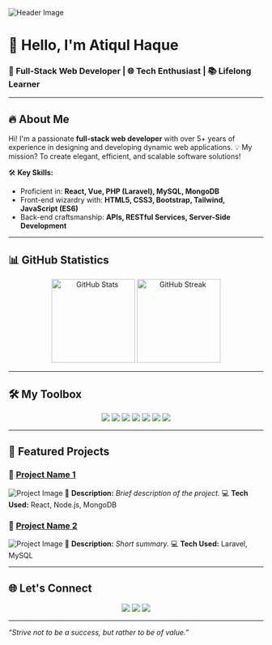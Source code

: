 ![Header
Image](https://media.licdn.com/dms/image/v2/D5616AQE6p2n65q-Adw/profile-displaybackgroundimage-shrink_350_1400/profile-displaybackgroundimage-shrink_350_1400/0/1731064965039?e=1741824000&v=beta&t=XhGPjAkQ9KD6CtbBAORBGFoNXvdiZshSf3fIrjorBQY)

# 👋 Hello, I'm **Atiqul Haque**

### 🚀 Full-Stack Web Developer | 🌐 Tech Enthusiast | 📚 Lifelong Learner

---

## 🔥 About Me
Hi! I'm a passionate **full-stack web developer** with over 5+ years of experience in designing and developing dynamic
web applications.
💡 My mission? To create elegant, efficient, and scalable software solutions!

🛠️ **Key Skills:**
- Proficient in: **React, Vue, PHP (Laravel), MySQL, MongoDB**
- Front-end wizardry with: **HTML5, CSS3, Bootstrap, Tailwind, JavaScript (ES6)**
- Back-end craftsmanship: **APIs, RESTful Services, Server-Side Development**

---

## 📊 GitHub Statistics

<p align="center">
    <img src="https://github-readme-stats.vercel.app/api?username=AH-Atik&show_icons=true&theme=radical"
        alt="GitHub Stats" height="165">
    <img src="https://github-readme-streak-stats.herokuapp.com?user=AH-Atik&theme=radical" alt="GitHub Streak"
        height="165">
</p>

---

## 🛠️ My Toolbox

<p align="center">
    <img src="https://img.shields.io/badge/Code-HTML5-informational?style=flat&logo=html5&color=E34F26">
    <img src="https://img.shields.io/badge/Code-CSS3-informational?style=flat&logo=css3&color=1572B6">
    <img src="https://img.shields.io/badge/Code-JavaScript-informational?style=flat&logo=javascript&color=F7DF1E">
    <img src="https://img.shields.io/badge/Code-React-informational?style=flat&logo=react&color=61DAFB">
    <img src="https://img.shields.io/badge/Code-Node.js-informational?style=flat&logo=node.js&color=339933">
    <img src="https://img.shields.io/badge/Code-PHP-informational?style=flat&logo=php&color=777BB4">
    <img src="https://img.shields.io/badge/Framework-Laravel-informational?style=flat&logo=laravel&color=FF2D20">
</p>

---

## 📂 Featured Projects

### 🌟 [**Project Name 1**](https://github.com/your-username/project-name)
![Project Image](https://via.placeholder.com/800x200?text=Project+Name+1)
🚀 **Description:** _Brief description of the project._
💻 **Tech Used:** React, Node.js, MongoDB

### 🌟 [**Project Name 2**](https://github.com/your-username/project-name)
![Project Image](https://via.placeholder.com/800x200?text=Project+Name+2)
🚀 **Description:** _Short summary._
💻 **Tech Used:** Laravel, MySQL

---

## 🌐 Let's Connect

<p align="center">
    <a href="https://atik24.com"><img src="https://img.shields.io/badge/Portfolio-visit-blue?style=for-the-badge"></a>
    <a href="https://linkedin.com/in/ahatik"><img
            src="https://img.shields.io/badge/LinkedIn-connect-blue?style=for-the-badge&logo=linkedin"></a>
    <a href="mailto:atiqulhaque01@gmail.com"><img
            src="https://img.shields.io/badge/Email-send-blue?style=for-the-badge&logo=gmail"></a>
</p>

---

_“Strive not to be a success, but rather to be of value.”_
